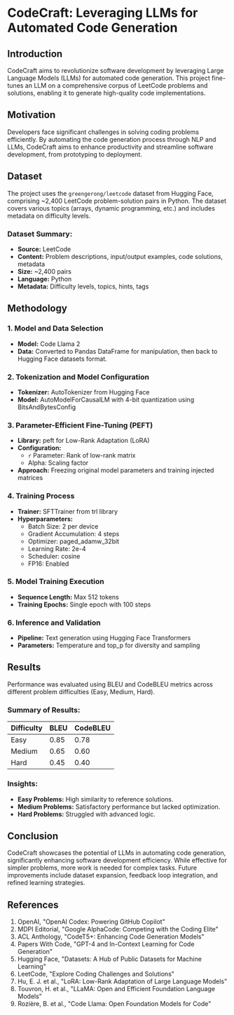 # CodeCraft: Leveraging LLMs for Automated Code Generation

## Introduction
CodeCraft aims to revolutionize software development by leveraging Large Language Models (LLMs) for automated code generation. This project fine-tunes an LLM on a comprehensive corpus of LeetCode problems and solutions, enabling it to generate high-quality code implementations.

## Motivation
Developers face significant challenges in solving coding problems efficiently. By automating the code generation process through NLP and LLMs, CodeCraft aims to enhance productivity and streamline software development, from prototyping to deployment.

## Dataset
The project uses the `greengerong/leetcode` dataset from Hugging Face, comprising ~2,400 LeetCode problem-solution pairs in Python. The dataset covers various topics (arrays, dynamic programming, etc.) and includes metadata on difficulty levels.

### Dataset Summary:
- **Source:** LeetCode
- **Content:** Problem descriptions, input/output examples, code solutions, metadata
- **Size:** ~2,400 pairs
- **Language:** Python
- **Metadata:** Difficulty levels, topics, hints, tags

## Methodology
### 1. Model and Data Selection
- **Model:** Code Llama 2
- **Data:** Converted to Pandas DataFrame for manipulation, then back to Hugging Face datasets format.

### 2. Tokenization and Model Configuration
- **Tokenizer:** AutoTokenizer from Hugging Face
- **Model:** AutoModelForCausalLM with 4-bit quantization using BitsAndBytesConfig

### 3. Parameter-Efficient Fine-Tuning (PEFT)
- **Library:** peft for Low-Rank Adaptation (LoRA)
- **Configuration:** 
  - `r` Parameter: Rank of low-rank matrix
  - Alpha: Scaling factor
- **Approach:** Freezing original model parameters and training injected matrices

### 4. Training Process
- **Trainer:** SFTTrainer from trl library
- **Hyperparameters:** 
  - Batch Size: 2 per device
  - Gradient Accumulation: 4 steps
  - Optimizer: paged_adamw_32bit
  - Learning Rate: 2e-4
  - Scheduler: cosine
  - FP16: Enabled

### 5. Model Training Execution
- **Sequence Length:** Max 512 tokens
- **Training Epochs:** Single epoch with 100 steps

### 6. Inference and Validation
- **Pipeline:** Text generation using Hugging Face Transformers
- **Parameters:** Temperature and top_p for diversity and sampling

## Results
Performance was evaluated using BLEU and CodeBLEU metrics across different problem difficulties (Easy, Medium, Hard).

### Summary of Results:
| Difficulty | BLEU | CodeBLEU |
|------------|------|----------|
| Easy       | 0.85 | 0.78     |
| Medium     | 0.65 | 0.60     |
| Hard       | 0.45 | 0.40     |

### Insights:
- **Easy Problems:** High similarity to reference solutions.
- **Medium Problems:** Satisfactory performance but lacked optimization.
- **Hard Problems:** Struggled with advanced logic.

## Conclusion
CodeCraft showcases the potential of LLMs in automating code generation, significantly enhancing software development efficiency. While effective for simpler problems, more work is needed for complex tasks. Future improvements include dataset expansion, feedback loop integration, and refined learning strategies.

## References
1. OpenAI, "OpenAI Codex: Powering GitHub Copilot"
2. MDPI Editorial, "Google AlphaCode: Competing with the Coding Elite"
3. ACL Anthology, "CodeT5+: Enhancing Code Generation Models"
4. Papers With Code, "GPT-4 and In-Context Learning for Code Generation"
5. Hugging Face, "Datasets: A Hub of Public Datasets for Machine Learning"
6. LeetCode, "Explore Coding Challenges and Solutions"
7. Hu, E. J. et al., "LoRA: Low-Rank Adaptation of Large Language Models"
8. Touvron, H. et al., "LLaMA: Open and Efficient Foundation Language Models"
9. Rozière, B. et al., "Code Llama: Open Foundation Models for Code"
